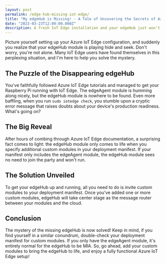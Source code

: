 ```yaml
---
layout: post
permalink: /edge-hub-missing-iot-edge/
title: "My edgeHub is Missing! - A Tale of Uncovering the Secrets of Azure IoT Edge"
date: "2023-03-23T12:00:00.000Z"
description: A fresh IoT Edge installation and your edgeHub just won't run? Check this first.
---
```


Picture yourself setting up your Azure IoT Edge configuration, and suddenly you realize that your edgeHub module is playing hide and seek. Don't worry, you're not alone. Many IoT Edge users have found themselves in this perplexing situation, and I'm here to help you solve the mystery.

## The Puzzle of the Disappearing edgeHub
You've faithfully followed Azure IoT Edge tutorials and managed to get your Raspberry Pi running with IoT Edge. The edgeAgent module is humming along nicely, but the edgeHub module is nowhere to be found. Even more baffling, when you run `sudo iotedge check`, you stumble upon a cryptic error message that raises doubts about your device's production readiness. What's going on?

## The Big Reveal
After hours of combing through Azure IoT Edge documentation, a surprising fact comes to light: the edgeHub module only comes to life when you specify additional custom modules in your deployment manifest. If your manifest only includes the edgeAgent module, the edgeHub module sees no need to join the party and won't run.

## The Solution Unveiled
To get your edgeHub up and running, all you need to do is invite custom modules to your deployment manifest. Once you've added one or more custom modules, edgeHub will take center stage as the message router between your modules and the cloud.

## Conclusion
The mystery of the missing edgeHub is now solved! Keep in mind, if you find yourself in a similar conundrum, double-check your deployment manifest for custom modules. If you only have the edgeAgent module, it's entirely normal for the edgeHub to be MIA. So, go ahead, add your custom modules to bring the edgeHub to life, and enjoy a fully functional Azure IoT Edge setup!